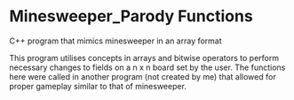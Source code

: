 # Minesweeper_Parody Functions
C++ program that mimics minesweeper in an array format 

This program utilises concepts in arrays and bitwise operators to perform necessary changes to fields on a n x n board set by the user.
The functions here were called in another program (not created by me) that allowed for proper gameplay similar to that of minesweeper.

